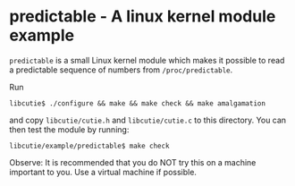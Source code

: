 
# predictable - A linux kernel module example

`predictable` is a small Linux kernel module which makes it possible to read
a predictable sequence of numbers from `/proc/predictable`.

Run

    libcutie$ ./configure && make && make check && make amalgamation

and copy `libcutie/cutie.h` and `libcutie/cutie.c` to this directory. You can
then test the module by running:

    libcutie/example/predictable$ make check

Observe: It is recommended that you do NOT try this on a machine important to
you. Use a virtual machine if possible.

